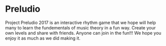 # Preludio
Project Preludio 2017 is an interactive rhythm game that we hope will help many to learn the fundementals of music theory in a fun way. Create your own levels and share with friends. Anyone can join in the fun!!!
We hope you enjoy it as much as we did making it.
